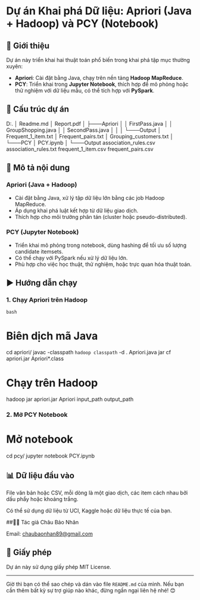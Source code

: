 # Dự án Khai phá Dữ liệu: Apriori (Java + Hadoop) và PCY (Notebook)

## 🧠 Giới thiệu

Dự án này triển khai hai thuật toán phổ biến trong khai phá tập mục thường xuyên:

- **Apriori**: Cài đặt bằng Java, chạy trên nền tảng **Hadoop MapReduce**.
- **PCY**: Triển khai trong **Jupyter Notebook**, thích hợp để mô phỏng hoặc thử nghiệm với dữ liệu mẫu, có thể tích hợp với **PySpark**.

## 📁 Cấu trúc dự án
D:.
    │   Readme.md
    │   Report.pdf
    │
    ├───Apriori
    │   │   FirstPass.java
    │   │   GroupShopping.java
    │   │   SecondPass.java
    │   │
    │   └───Output
    │           Frequent_1_item.txt
    │           Frequent_pairs.txt
    │           Grouping_customers.txt
    │
    └───PCY
        │   PCY.ipynb
        │
        └───Output
                association_rules.csv
                association_rules.txt
                frequent_1_item.csv
                frequent_pairs.csv
## 📌 Mô tả nội dung

### Apriori (Java + Hadoop)

- Cài đặt bằng Java, xử lý tập dữ liệu lớn bằng các job Hadoop MapReduce.
- Áp dụng khai phá luật kết hợp từ dữ liệu giao dịch.
- Thích hợp cho môi trường phân tán (cluster hoặc pseudo-distributed).

### PCY (Jupyter Notebook)

- Triển khai mô phỏng trong notebook, dùng hashing để tối ưu số lượng candidate itemsets.
- Có thể chạy với PySpark nếu xử lý dữ liệu lớn.
- Phù hợp cho việc học thuật, thử nghiệm, hoặc trực quan hóa thuật toán.

## ▶️ Hướng dẫn chạy

### 1. Chạy Apriori trên Hadoop

```bash```    
# Biên dịch mã Java
cd apriori/
javac -classpath `hadoop classpath` -d . Apriori.java
jar cf apriori.jar Apriori*.class

# Chạy trên Hadoop
hadoop jar apriori.jar Apriori input_path output_path

### 2. Mở PCY Notebook
# Mở notebook
cd pcy/
jupyter notebook PCY.ipynb


## 📊 Dữ liệu đầu vào
File văn bản hoặc CSV, mỗi dòng là một giao dịch, các item cách nhau bởi dấu phẩy hoặc khoảng trắng.

Có thể sử dụng dữ liệu từ UCI, Kaggle hoặc dữ liệu thực tế của bạn.

##👨‍💻 Tác giả
Châu Bảo Nhân

Email: chaubaonhan89@gmail.com

## 📄 Giấy phép
Dự án này sử dụng giấy phép MIT License.

---

Giờ thì bạn có thể sao chép và dán vào file `README.md` của mình. Nếu bạn cần thêm bất kỳ sự trợ giúp nào khác, đừng ngần ngại liên hệ nhé! 😊
